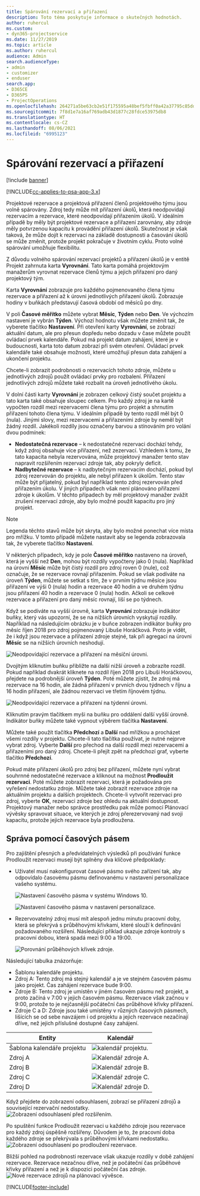 ```yaml
---
title: Spárování rezervací a přiřazení
description: Toto téma poskytuje informace o skutečných hodnotách.
author: ruhercul
ms.custom:
- dyn365-projectservice
ms.date: 11/27/2019
ms.topic: article
ms.author: ruhercul
audience: Admin
search.audienceType:
- admin
- customizer
- enduser
search.app:
- D365CE
- D365PS
- ProjectOperations
ms.openlocfilehash: 264271a5be63cb2e51f175595a48bef5fbff0a42a37795c85dd5b4725deec35e
ms.sourcegitcommit: 7f8d1e7a16af769adb43d1877c28fdce53975db8
ms.translationtype: HT
ms.contentlocale: cs-CZ
ms.lasthandoff: 08/06/2021
ms.locfileid: "6995123"
---
```

# <a name="reconcile-bookings-and-assignments"></a>Spárování rezervací a přiřazení

[!include [banner](../includes/psa-now-project-operations.md)]

[!INCLUDE[cc-applies-to-psa-app-3.x](../includes/cc-applies-to-psa-app-3x.md)]

Projektové rezervace a projektová přiřazení členů projektového týmu jsou volně spárovány. Zdroj tedy může mít přiřazení úkolů, která neodpovídají rezervacím a rezervace, které neodpovídají přiřazením úkolů. V ideálním případě by měly být projektové rezervace a přiřazení zarovnány, aby zdroje měly potvrzenou kapacitu k provádění přiřazení úkolů. Skutečnost je však taková, že může dojít k rezervaci na základě dostupnosti a časování úkolů se může změnit, protože projekt pokračuje v životním cyklu. Proto volné spárování umožňuje flexibilitu.

Z důvodu volného spárování rezervací projektů a přiřazení úkolů je v entitě Projekt zahrnuta karta **Vyrovnání**. Tato karta pomáhá projektovým manažerům vyrovnat rezervace členů týmu a jejich přiřazení pro daný projektový tým.

Karta **Vyrovnání** zobrazuje pro každého pojmenovaného člena týmu rezervace a přiřazení až k úrovni jednotlivých přiřazení úkolů. Zobrazuje hodiny v buňkách představují časová období od měsíců po dny.

V poli **Časové měřítko** můžete vybrat **Měsíc**, **Týden** nebo **Den**. Ve výchozím nastavení je vybrán **Týden**. Výchozí hodnotu však můžete změnit tak, že vyberete tlačítko **Nastavení**. Při otevření karty **Vyrovnání**, se zobrazí aktuální datum, ale pro přesun dopředu nebo dozadu v čase můžete použít ovládací prvek kalendáře. Pokud má projekt datum zahájení, které je v budoucnosti, karta toto datum zobrazí při svém otevření. Ovládací prvek kalendáře také obsahuje možnosti, které umožňují přesun data zahájení a ukončení projektu.

Chcete-li zobrazit podrobnosti o rezervacích tohoto zdroje, můžete u jednotlivých zdrojů použít ovládací prvky pro rozbalení. Přiřazení jednotlivých zdrojů můžete také rozbalit na úroveň jednotlivého úkolu.

V dolní části karty **Vyrovnání** je zobrazen celkový čistý součet projektu a tato karta také obsahuje sloupec celkem. Pro každý zdroj je na kartě vypočten rozdíl mezi rezervacemi člena týmu pro projekt a shrnutím přiřazení tohoto člena týmu. V ideálním případě by tento rozdíl měl být 0 (nula). Jinými slovy, mezi rezervacemi a přiřazeními zdroje by neměl být žádný rozdíl. Jakékoli rozdíly jsou označeny barvou a stínováním pro volání dvou podmínek:

- **Nedostatečná rezervace** – k nedostatečné rezervaci dochází tehdy, když zdroj obsahuje více přiřazení, než zezervací. Vzhledem k tomu, že tato kapacita nebyla rezervována, může projektový manažer tento stav napravit rozšířením rezervací zdroje tak, aby pokryly deficit.
- **Nadbytečné rezervace** – k nadbytečným rezervacím dochází, pokud byl zdroj rezervován do projektu, ale nebyl přiřazen k úkolům. Tento stav může být přijatelný, pokud byl například tento zdroj rezervován před přiřazením úkolu. V jiných případech však není plánováno přiřazení zdroje k úkolům. V těchto případech by měl projektový manažer zvážit zrušení rezervací zdroje, aby bylo možné použít kapacitu pro jiný projekt.

> [!NOTE]
> Legenda těchto stavů může být skryta, aby bylo možné ponechat více místa pro mřížku. V tomto případě můžete nastavit aby se legenda zobrazovala tak, že vyberete tlačítko **Nastavení**.

V některých případech, kdy je pole **Časové měřítko** nastaveno na úroveň, která je vyšší než **Den**, mohou být rozdíly vypočteny jako 0 (nula). Například na úrovni **Měsíc** může být čistý rozdíl pro zdroj roven 0 (nule), což označuje, že se rezervace rovnají přiřazením. Pokud se však podíváte na úroveň **Týden**, můžete se setkat s tím, že v prvním týdnu měsíce jsou přiřazení ve výši 0 (nula) hodin a rezervace 40 hodin a ve druhém týdnu jsou přiřazení 40 hodin a rezervace 0 (nula) hodin. Ačkoli se celkové rezervace a přiřazení pro daný měsíc rovnají, liší se po týdnech.

Když se podíváte na vyšší úrovně, karta **Vyrovnání** zobrazuje indikátor buňky, který vás upozorní, že se na nižších úrovních vyskytují rozdíly. Například na následujícím obrázku je v buňce zobrazen indikátor buňky pro měsíc říjen 2018 pro zdroj pojmenovaný Libuše Horáčková. Proto je vidět, že i když jsou rezervace a přiřazení zdroje stejné, tak při agregaci na úrovni **Měsíc** se na nižších úrovních neshodují.

![Neodpovídající rezervace a přiřazení na měsíční úrovni.](media/reconcile-assignments-01.JPG)

Dvojitým kliknutím buňku přibližte na další nižší úroveň a zobrazíte rozdíl. Pokud například dvakrát kliknete na rozdíl říjen 2018 pro Libuši Horáčkovou, přejdete na podrobnější úroveň **Týden**. Poté můžete zjistit, že zdroj má rezervace na 16 hodin, ale žádná přiřazení v prvních dvou týdnech v říjnu a 16 hodin přiřazení, ale žádnou rezervaci ve třetím říjnovém týdnu.

![Neodpovídající rezervace a přiřazení na týdenní úrovni.](media/reconcile-assignments-02.JPG)

Kliknutím pravým tlačítkem myši na buňku pro oddálení další vyšší úrovně. Indikátor buňky můžete také vypnout výběrem tlačítka **Nastavení**. 

Můžete také použít tlačítka **Předchozí** a **Další** nad mřížkou a procházet všemi rozdíly v projektu. Chcete-li tato tlačítka používat, je nutné nejprve vybrat zdroj. Vyberte **Další** pro přechod na další rozdíl mezi rezervacemi a přiřazeními pro daný zdroj. Chcete-li přejít zpět na předchozí graf, vyberte tlačítko **Předchozí**.

Pokud máte přiřazení úkolů pro zdroj bez přiřazení, můžete nyní vybrat souhrnné nedostatečné rezervace a kliknout na možnost **Prodloužit rezervaci**. Poté můžete zobrazit rezervaci, která je požadována pro vyřešení nedostatku zdroje. Můžete také zobrazit rezervace zdroje na aktuálním projektu a dalších projektech. Chcete-li vytvořit rezervaci pro zdroj, vyberte **OK**, rezervaci zdroje bez ohledu na aktuální dostupnost. Projektový manažer nebo správce prostředku pak může pomocí Plánovací vývěsky spravovat situace, ve kterých je zdroj přerezervovaný nad svoji kapacitu, protože jejich rezervace byla prodloužena.

## <a name="managing-with-time-zones"></a>Správa pomocí časových pásem
Pro zajištění přesných a předvídatelných výsledků při používání funkce Prodloužit rezervaci musejí být splněny dva klíčové předpoklady:  

- Uživatel musí nakonfigurovat časové pásmo svého zařízení tak, aby odpovídalo časovému pásmu definovanému v nastavení personalizace vašeho systému.
 
  ![Nastavení časového pásma v systému Windows 10.](media/reconcile-assignments-03.png)

  ![Nastavení časového pásma v nastavení personalizace.](media/reconcile-assignments-04.png)
 
- Rezervovatelný zdroj musí mít alespoň jednu minutu pracovní doby, která se překrývá s průběhovými křivkami, které slouží k definování požadovaného rozšíření. Následující příklad ukazuje zdroje kontroly s pracovní dobou, která spadá mezi 9:00 a 19:00. 

  ![Porovnání průběhových křivek zdroje.](media/reconcile-assignments-05.png)

Následující tabulka znázorňuje:

- Šablonu kalendáře projektu.
- Zdroj A: Tento zdroj má stejný kalendář a je ve stejném časovém pásmu jako projekt. Čas zahájení rezervace bude 9:00.
- Zdroje B: Tento zdroj je umístěn v jiném časovém pásmu než projekt, a proto začíná v 7:00 v jejich časovém pásmu. Rezervace však začnou v 9:00, protože to je nejčasnější počáteční čas průběhové křivky přiřazení.
- Zdroje C a D: Zdroje jsou také umístěny v různých časových pásmech, lišících se od sebe navzájem i od projektu a jejich rezervace nezačínají dříve, než jejich příslušné dostupné časy zahájení.

|Entity  |Kalendář  |
|-|-|
|Šablona kalendáře projektu   | ![kalendář projektu.](media/reconcile-assignments-06.png) |
|Zdroj A  | ![Kalendář zdroje A.](media/reconcile-assignments-06.png) |
|Zdroj B  |  ![Kalendář zdroje B.](media/reconcile-assignments-07.png) |
|Zdroj C  |  ![Kalendář zdroje C.](media/reconcile-assignments-08.png) |
|Zdroj D  | ![Kalendář zdroje D.](media/reconcile-assignments-09.png)  |
 
Když přejdete do zobrazení odsouhlasení, zobrazí se přiřazení zdrojů a související rezervační nedostatky.
 ![Zobrazení odsouhlasení před rozšířením.](media/reconcile-assignments-10.png)

Po spuštění funkce Prodloužit rezervaci u každého zdroje jsou rezervace pro každý zdroj úspěšně rozšířeny. Důvodem je to, že pracovní doba každého zdroje se překrývala s průběhovými křivkami nedostatku.
 ![Zobrazení odsouhlasení po prodloužení rezervace.](media/reconcile-assignments-11.png) 

Bližší pohled na podrobnosti rezervace však ukazuje rozdíly v době zahájení rezervace. Rezervace nezačnou dříve, než je počáteční čas průběhové křivky přiřazení a než je k dispozici počáteční čas zdroje.
 ![Nové rezervace zdrojů na plánovací vývěsce.](media/reconcile-assignments-12.png)


[!INCLUDE[footer-include](../includes/footer-banner.md)]
